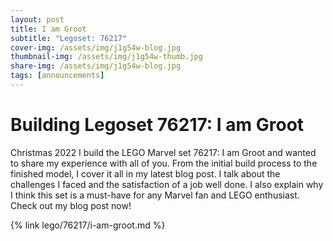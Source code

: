 ```yaml
---
layout: post
title: I am Groot
subtitle: "Legoset: 76217"
cover-img: /assets/img/j1g54w-blog.jpg
thumbnail-img: /assets/img/j1g54w-thumb.jpg
share-img: /assets/img/j1g54w-blog.jpg
tags: [announcements]
---
```


# Building Legoset 76217: I am Groot

Christmas 2022 I build the LEGO Marvel set 76217: I am Groot and wanted to share my experience with all of you. From the initial build process to the finished model, I cover it all in my latest blog post. I talk about the challenges I faced and the satisfaction of a job well done. I also explain why I think this set is a must-have for any Marvel fan and LEGO enthusiast. Check out my blog post now!

{% link lego/76217/i-am-groot.md %}

